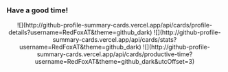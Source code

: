 ### Have a good time!
<div id="stat" align="center">
![](http://github-profile-summary-cards.vercel.app/api/cards/profile-details?username=RedFoxAT&theme=github_dark)
![](http://github-profile-summary-cards.vercel.app/api/cards/stats?username=RedFoxAT&theme=github_dark)
![](http://github-profile-summary-cards.vercel.app/api/cards/productive-time?username=RedFoxAT&theme=github_dark&utcOffset=3)
</div>

<!--
**RedFoxAT/RedFoxAT** is a ✨ _special_ ✨ repository because its `README.md` (this file) appears on your GitHub profile.

Here are some ideas to get you started:

- 🔭 I’m currently working on ...
- 🌱 I’m currently learning ...
- 👯 I’m looking to collaborate on ...
- 🤔 I’m looking for help with ...
- 💬 Ask me about ...
- 📫 How to reach me: ...
- 😄 Pronouns: ...
- ⚡ Fun fact: ...
[![Anurag's GitHub stats](https://github-readme-stats.vercel.app/api?username=RedFoxAT)](https://github.com/anuraghazra/github-readme-stats)

-->
